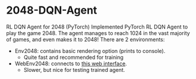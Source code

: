 # 2048-DQN-Agent
RL DQN Agent for 2048 (PyTorch)
Implemented PyTorch RL DQN Agent to play the game 2048.
The agent manages to reach 1024 in the vast majority of games, and even makes it to 2048!
There are 2 environments:
* Env2048: contains basic rendering option (prints to console).
    * Quite fast and recommended for training
* WebEnv2048: connects to [this web interface](https://play2048.co/).
    * Slower, but nice for testing trained agent.
